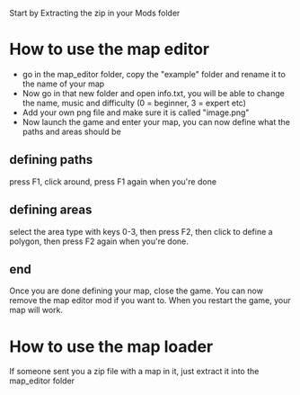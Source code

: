 Start by Extracting the zip in your Mods folder

# How to use the map editor
- go in the map_editor folder, copy the "example" folder and rename it to the name of your map
- Now go in that new folder and open info.txt, you will be able to change the name, music and difficulty (0 = beginner, 3 = expert etc)
- Add your own png file and make sure it is called "image.png"
- Now launch the game and enter your map, you can now define what the paths and areas should be

## defining paths
press F1, click around, press F1 again when you're done

## defining areas
select the area type with keys 0-3, then press F2, then click to define a polygon, then press F2 again when you're done.

## end
Once you are done defining your map, close the game. You can now remove the map editor mod if you want to. When you restart the game, your map will work.

# How to use the map loader
If someone sent you a zip file with a map in it, just extract it into the map_editor folder

